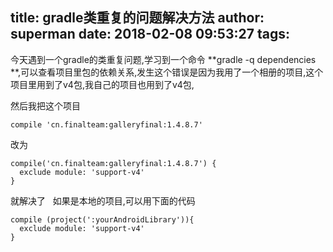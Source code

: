 title: gradle类重复的问题解决方法
author: superman
date: 2018-02-08 09:53:27
tags:
---
今天遇到一个gradle的类重复问题,学习到一个命令 **gradle -q dependencies
**,可以查看项目里包的依赖关系,发生这个错误是因为我用了一个相册的项目,这个项目里用到了v4包,我自己的项目也用到了v4包,

然后我把这个项目 
<!--more-->
```
compile 'cn.finalteam:galleryfinal:1.4.8.7'
```
改为
```
compile('cn.finalteam:galleryfinal:1.4.8.7') {
  exclude module: 'support-v4'
}
```
就解决了
 
如果是本地的项目,可以用下面的代码
```
compile (project(':yourAndroidLibrary')){
  exclude module: 'support-v4'
}
```